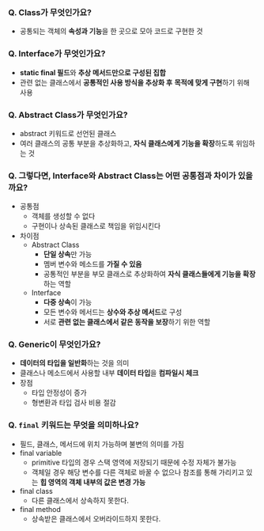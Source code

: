 ### Q. Class가 무엇인가요?
- 공통되는 객체의 **속성과 기능**을 한 곳으로 모아 코드로 구현한 것
### Q. Interface가 무엇인가요?
- **static final 필드**와 **추상 메서드만으로 구성된 집합**
- 관련 없는 클래스에서 **공통적인 사용 방식을 추상화 후** **목적에 맞게 구현**하기 위해 사용
### Q. Abstract Class가 무엇인가요?
- abstract 키워드로 선언된 클래스
- 여러 클래스의 공통 부분을 추상화하고, **자식 클래스에게 기능을 확장**하도록 위임하는 것
### Q. 그렇다면, Interface와 Abstract Class는 어떤 공통점과 차이가 있을까요?
- 공통점
  - 객체를 생성할 수 없다
  - 구현이나 상속된 클래스로 책임을 위임시킨다
- 차이점
  - Abstract Class
    - **단일 상속**만 가능
    - 멤버 변수와 메소드를 **가질 수 있음**
    - 공통적인 부분을 부모 클래스로 추상화하여 **자식 클래스들에게 기능을 확장**하는 역할
  - Interface
    - **다중 상속**이 가능
    - 모든 변수와 메서드는 **상수와 추상 메서드**로 구성
    - 서로 **관련 없는 클래스에서 같은 동작을 보장**하기 위한 역할
### Q. Generic이 무엇인가요?
- **데이터의 타입을 일반화**하는 것을 의미
- 클래스나 메소드에서 사용할 내부 **데이터 타입**을 **컴파일시 체크**
- 장점
    - 타입 안정성이 증가
    - 형변환과 타입 검사 비용 절감
### Q. `final` 키워드는 무엇을 의미하나요?
- 필드, 클래스, 메서드에 위치 가능하며 불변의 의미를 가짐
- final variable
    - primitive 타입의 경우 스택 영역에 저장되기 때문에 수정 자체가 불가능
    - 객체일 경우 해당 변수를 다른 객체로 바꿀 수 없으나 참조를 통해 가리키고 있는 **힙 영역의 객체 내부의 값은 변경 가능**
- final class
    - 다른 클래스에서 상속하지 못한다.
- final method
    - 상속받은 클래스에서 오버라이드하지 못한다.
